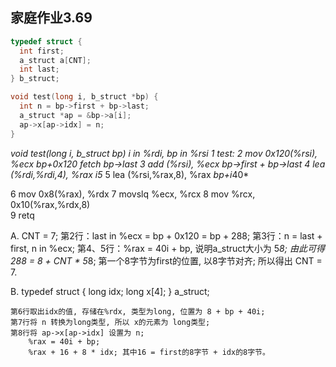 ## 家庭作业3.69

```C
typedef struct {
  int first;
  a_struct a[CNT];
  int last;
} b_struct;

void test(long i, b_struct *bp) {
  int n = bp->first + bp->last;
  a_struct *ap = &bp->a[i];
  ap->x[ap->idx] = n;
}
```

*void test(long i, b_struct *bp)*
*i in %rdi, bp in %rsi*
1   test:
2    mov 0x120(%rsi), %ecx         *bp+0x120 fetch bp->last*
3    add (%rsi), %ecx              *bp->first + bp->last*
4    lea (%rdi,%rdi,4), %rax       *i*5* 
5    lea (%rsi,%rax,8), %rax       *bp+i*40*

6    mov 0x8(%rax), %rdx
7    movslq %ecx, %rcx
8    mov %rcx, 0x10(%rax,%rdx,8)    
9    retq
    
    
A. CNT = 7;
    第2行：last in %ecx = bp + 0x120 = bp + 288;
    第3行：n = last + first, n in %ecx;
    第4、5行：%rax = 40i + bp, 说明a_struct大小为 5*8;
    由此可得 288 = 8 + CNT * 5*8; 第一个8字节为first的位置, 以8字节对齐;
    所以得出 CNT = 7.
    
B. 
typedef struct {
    long idx;
    long x[4];
} a_struct;

    第6行取出idx的值, 存储在%rdx, 类型为long, 位置为 8 + bp + 40i;
    第7行将 n 转换为long类型, 所以 x的元素为 long类型;
    第8行将 ap->x[ap->idx] 设置为 n;
        %rax = 40i + bp;
        %rax + 16 + 8 * idx; 其中16 = first的8字节 + idx的8字节。

